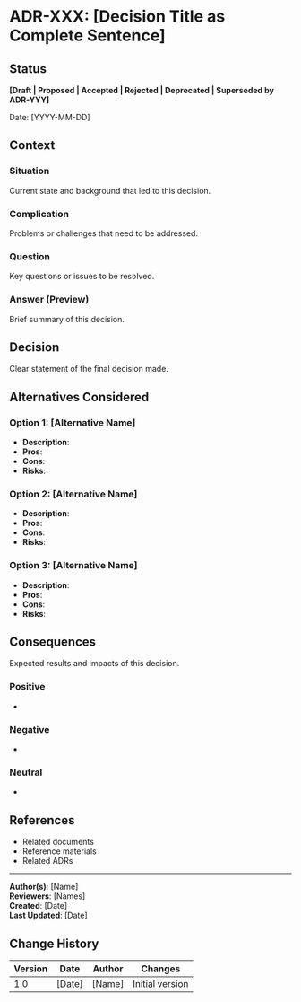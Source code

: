 <!--
5W1H: Architecture Decision Record (ADR) Template

WHAT: Documents important architectural decisions and their rationale
WHO: Technical leads, architects, senior engineers who make architectural decisions
WHEN: After making significant technical decisions (frameworks, databases, protocols, etc.)
WHERE: Stored in version control alongside code, immutable once approved
WHY: Preserves decision context for future team members, prevents repeated debates
HOW: Fill out this template → Review → Approve → Never modify (create new ADR if decision changes)

Usage: Copy this template, replace placeholders, follow the review process
Example decisions: "Use PostgreSQL for user data", "Adopt microservices architecture"
-->

# ADR-XXX: [Decision Title as Complete Sentence]

## Status
**[Draft | Proposed | Accepted | Rejected | Deprecated | Superseded by ADR-YYY]**

Date: [YYYY-MM-DD]

## Context
### Situation
Current state and background that led to this decision.

### Complication
Problems or challenges that need to be addressed.

### Question
Key questions or issues to be resolved.

### Answer (Preview)
Brief summary of this decision.

## Decision
Clear statement of the final decision made.

## Alternatives Considered
### Option 1: [Alternative Name]
- **Description**: 
- **Pros**: 
- **Cons**: 
- **Risks**: 

### Option 2: [Alternative Name]
- **Description**: 
- **Pros**: 
- **Cons**: 
- **Risks**: 

### Option 3: [Alternative Name]
- **Description**: 
- **Pros**: 
- **Cons**: 
- **Risks**: 

## Consequences
Expected results and impacts of this decision.

### Positive
- 

### Negative
- 

### Neutral
- 

## References
- Related documents
- Reference materials
- Related ADRs

---
**Author(s)**: [Name]  
**Reviewers**: [Names]  
**Created**: [Date]  
**Last Updated**: [Date]

## Change History
| Version | Date | Author | Changes |
|---------|------|--------|---------|
| 1.0 | [Date] | [Name] | Initial version |